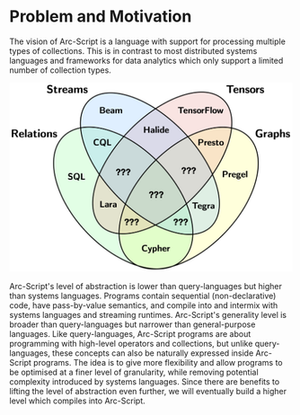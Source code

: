 # Problem and Motivation

The vision of Arc-Script is a language with support for processing multiple types of collections. This is in contrast to most distributed systems languages and frameworks for data analytics which only support a limited number of collection types.

![DSLs](./DSLs.png)

Arc-Script's level of abstraction is lower than query-languages but higher than systems languages. Programs contain sequential (non-declarative) code, have pass-by-value semantics, and compile into and intermix with systems languages and streaming runtimes. Arc-Script's generality level is broader than query-languages but narrower than general-purpose languages. Like query-languages, Arc-Script programs are about programming with high-level operators and collections, but unlike query-languages, these concepts can also be naturally expressed inside Arc-Script programs. The idea is to give more flexibility and allow programs to be optimised at a finer level of granularity, while removing potential complexity introduced by systems languages. Since there are benefits to lifting the level of abstraction even further, we will eventually build a higher level which compiles into Arc-Script.
